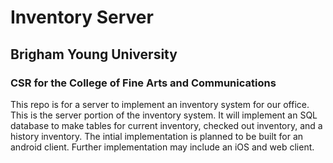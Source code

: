 # Inventory Server
## Brigham Young University
### CSR for the College of Fine Arts and Communications

This repo is for a server to implement an inventory system for our office.  This is the server portion of the inventory system.
It will implement an SQL database to make tables for current inventory, checked out inventory, and a history inventory.  The 
intial implementation is planned to be built for an android client.  Further implementation may include an iOS and web client.
